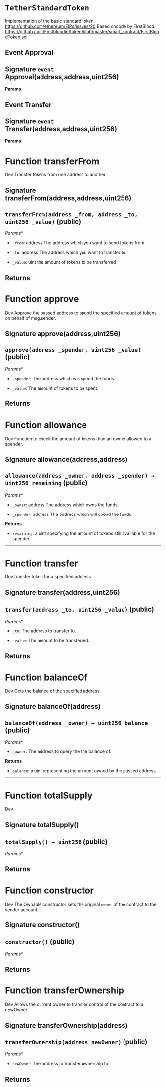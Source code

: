 # `TetherStandardToken`

Implementation of the basic standard token.
https://github.com/ethereum/EIPs/issues/20
Based oncode by FirstBlood: https://github.com/Firstbloodio/token/blob/master/smart_contract/FirstBloodToken.sol

## Event Approval
## Signature `event` Approval(address,address,uint256)




**Params**

## Event Transfer
## Signature `event` Transfer(address,address,uint256)




**Params**


# Function transferFrom

Dev Transfer tokens from one address to another

## Signature transferFrom(address,address,uint256)
## `transferFrom(address _from, address _to, uint256 _value)` (public)
*Params**
 - `_from`: address The address which you want to send tokens from

 - `_to`: address The address which you want to transfer to

 - `_value`: uint the amount of tokens to be transferred

**Returns**
-----
# Function approve

Dev Approve the passed address to spend the specified amount of tokens on behalf of msg.sender.

## Signature approve(address,uint256)
## `approve(address _spender, uint256 _value)` (public)
*Params**
 - `_spender`: The address which will spend the funds.

 - `_value`: The amount of tokens to be spent.

**Returns**
-----
# Function allowance

Dev Function to check the amount of tokens than an owner allowed to a spender.

## Signature allowance(address,address)
## `allowance(address _owner, address _spender) → uint256 remaining` (public)
*Params**
 - `_owner`: address The address which owns the funds.

 - `_spender`: address The address which will spend the funds.


**Returns**
 - `remaining`: a uint specifying the amount of tokens still available for the spender.
-----
# Function transfer

Dev transfer token for a specified address

## Signature transfer(address,uint256)
## `transfer(address _to, uint256 _value)` (public)
*Params**
 - `_to`: The address to transfer to.

 - `_value`: The amount to be transferred.

**Returns**
-----
# Function balanceOf

Dev Gets the balance of the specified address.

## Signature balanceOf(address)
## `balanceOf(address _owner) → uint256 balance` (public)
*Params**
 - `_owner`: The address to query the the balance of.


**Returns**
 - `balance`: a uint representing the amount owned by the passed address.
-----
# Function totalSupply

Dev 
## Signature totalSupply()
## `totalSupply() → uint256` (public)
*Params**

**Returns**
-----
# Function constructor

Dev The Ownable constructor sets the original `owner` of the contract to the sender
account.
## Signature constructor()
## `constructor()` (public)
*Params**

**Returns**
-----
# Function transferOwnership

Dev Allows the current owner to transfer control of the contract to a newOwner.

## Signature transferOwnership(address)
## `transferOwnership(address newOwner)` (public)
*Params**
 - `newOwner`: The address to transfer ownership to.

**Returns**
-----

